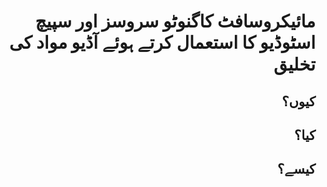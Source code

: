 <h1 align="right">مائیکروسافٹ کاگنوٹو سروسز اور سپیچ اسٹوڈیو کا استعمال کرتے ہوئے آڈیو مواد کی تخلیق</h1>
<h2 style="text-align: right;">کیوں؟</h2>
<p align="right">

</p>
<h2 style="text-align: right;">کیا؟</h2>
<p align="right">

</p>
<h2 style="text-align: right;">کیسے؟</h2>
<p align="right">

</p>
